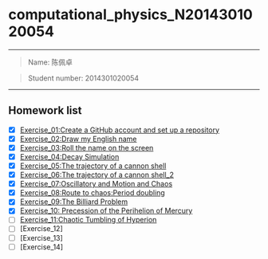 # computational_physics_N2014301020054

---

> Name: 陈佩卓

> Student number: 2014301020054

---

## Homework list
- [x] [Exercise_01:Create a GitHub account and set up a repository](https://github.com/Arklight666/compuational_physics_N2014301020054)
- [x] [Exercise_02:Draw my English name](https://github.com/Arklight666/compuational_physics_N2014301020054/blob/master/Exercise_02.md)
- [x] [Exercise_03:Roll the name on the screen](https://github.com/Arklight666/compuational_physics_N2014301020054/blob/master/Exercise_03.md)
- [x] [Exercise_04:Decay Simulation](https://www.zybuluo.com/2014301020054/note/525892)
- [x] [Exercise_05:The trajectory of a cannon shell](https://www.zybuluo.com/2014301020054/note/533986)
- [x] [Exercise_06:The trajectory of a cannon shell_2](https://www.zybuluo.com/2014301020054/note/542419)
- [x] [Exercise_07:Oscillatory and Motion and Chaos](https://www.zybuluo.com/2014301020054/note/550413)
- [x] [Exercise_08:Route to chaos:Period doubling](https://www.zybuluo.com/2014301020054/note/566025)
- [x] [Exercise_09:The Billiard Problem](https://www.zybuluo.com/2014301020054/note/573750)
- [x] [Exercise_10: Precession of the Perihelion of Mercury](https://www.zybuluo.com/2014301020054/note/581851)
- [ ] [Exercise_11:Chaotic Tumbling of Hyperion](https://www.zybuluo.com/2014301020054/note/590119)
- [ ] [Exercise_12]
- [ ] [Exercise_13]
- [ ] [Exercise_14]
